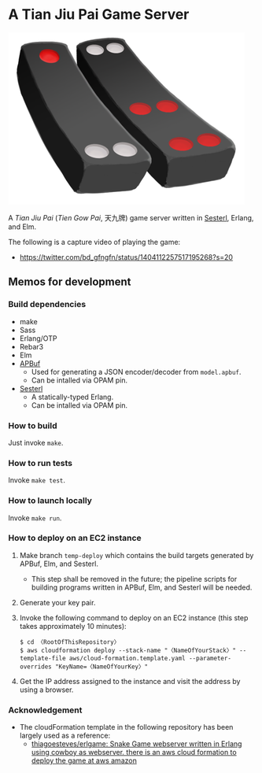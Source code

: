 
# A Tian Jiu Pai Game Server

![title image](https://github.com/gfngfn/game_tianjiupai/blob/master/assets_client/top.png)

A *Tian Jiu Pai* (*Tien Gow Pai*, 天九牌) game server written in [Sesterl](https://github.com/gfngfn/Sesterl), Erlang, and Elm.

The following is a capture video of playing the game:

- https://twitter.com/bd_gfngfn/status/1404112257517195268?s=20


## Memos for development

### Build dependencies

* make
* Sass
* Erlang/OTP
* Rebar3
* Elm
* [APBuf](https://github.com/gfngfn/apbuf)
  - Used for generating a JSON encoder/decoder from `model.apbuf`.
  - Can be intalled via OPAM pin.
* [Sesterl](https://github.com/gfngfn/Sesterl)
  - A statically-typed Erlang.
  - Can be intalled via OPAM pin.


### How to build

Just invoke `make`.


### How to run tests

Invoke `make test`.


### How to launch locally

Invoke `make run`.


### How to deploy on an EC2 instance

1. Make branch `temp-deploy` which contains the build targets generated by APBuf, Elm, and Sesterl.
   - This step shall be removed in the future; the pipeline scripts for building programs written in APBuf, Elm, and Sesterl will be needed.

2. Generate your key pair.

3. Invoke the following command to deploy on an EC2 instance (this step takes approximately 10 minutes):

   ```console
   $ cd 〈RootOfThisRepository〉
   $ aws cloudformation deploy --stack-name "〈NameOfYourStack〉" --template-file aws/cloud-formation.template.yaml --parameter-overrides "KeyName=〈NameOfYourKey〉"
   ```

4. Get the IP address assigned to the instance and visit the address by using a browser.


### Acknowledgement

* The cloudFormation template in the following repository has been largely used as a reference:
  - [thiagoesteves/erlgame: Snake Game webserver written in Erlang using cowboy as webserver. there is an aws cloud formation to deploy the game at aws amazon](https://github.com/thiagoesteves/erlgame)
